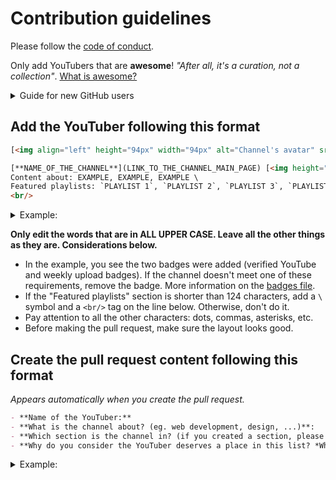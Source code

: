 # Contribution guidelines

Please follow the [code of conduct](code-of-conduct.md).

Only add YouTubers that are **awesome**! *"After all, it's a curation, not a collection"*. [What is awesome?](https://github.com/sindresorhus/awesome/blob/main/awesome.md#only-awesome-is-awesome)

<details>
  <summary>Guide for new GitHub users</summary>
  <ol>
    <li>Go to the <a href="https://github.com/JoseDeFreitas/awesome-youtubers/blob/main/readme.md">readme.md</a> file in this repository.</li>
    <li>Click on the "edit" button (the one with a pencil icon).</li>
    <li>Add the new YouTuber (following the format below and at the bottom of the proper section) and click "Commit".</li>
    <li>Click on the green button "Create pull request", fill out the template and click on the green "Create pull request" button again.</li>
    <p>That's all... it's that easy!</p>
  </ol>
</details>

## Add the YouTuber following this format

```html
[<img align="left" height="94px" width="94px" alt="Channel's avatar" src="LINK_TO_THE_AVATAR_OF_THE_YOUTUBE_CHANNEL"/>](LINK_TO_THE_CHANNEL_MAIN_PAGE)

[**NAME_OF_THE_CHANNEL**](LINK_TO_THE_CHANNEL_MAIN_PAGE) [<img height="16px" width="16px" alt="Badge for verified YouTube channels" src="media/badge-verified.svg" title="Is a verified YouTube channel"/>](badges.md#verified-youtube-channel) [<img height="16px" width="16px" alt="Badge for YouTubers that upload videos weekly" src="media/badge-weekly.svg" title="Uploads videos weekly"/>](badges.md#weekly-video-upload) \
Content about: EXAMPLE, EXAMPLE, EXAMPLE \
Featured playlists: `PLAYLIST 1`, `PLAYLIST 2`, `PLAYLIST 3`, `PLAYLIST 4`. \
<br/>
```

<details>
  <summary>Example:</summary>

[<img align="left" height="94px" width="94px" alt="GitHub channel's avatar" src="https://yt3.ggpht.com/a/AATXAJzVBGU-QyENevFp8etYX1iEak8Y7KEjUPsucWAvAA=s100-c-k-c0xffffffff-no-rj-mo"/>](https://www.youtube.com/user/github)

[**GitHub**](https://www.youtube.com/user/github) [<img height="16px" width="16px" alt="Badge for YouTuber that upload videos weekly" src="media/badge-weekly.svg" title="Uploads videos weekly"/>](badges.md#weekly-video-upload) \
Content about: Open Source, Security, App development \
Featured playlists: `Open Source Friday`, `GitHub Satellite 2020 - Work`, `Public Roadmap`, `GitHub Artic Code Vault`.
</details>

**Only edit the words that are in ALL UPPER CASE. Leave all the other things as they are. Considerations below.**

- In the example, you see the two badges were added (verified YouTube and weekly upload badges). If the channel doesn't meet one of these requirements, remove the badge. More information on the [badges file](badges.md).
- If the "Featured playlists" section is shorter than 124 characters, add a `\` symbol and a `<br/>` tag on the line below. Otherwise, don't do it.
- Pay attention to all the other characters: dots, commas, asterisks, etc.
- Before making the pull request, make sure the layout looks good.

## Create the pull request content following this format

*Appears automatically when you create the pull request.*

```markdown
- **Name of the YouTuber:**
- **What is the channel about? (eg. web development, design, ...)**:
- **Which section is the channel in? (if you created a section, please specify why)**:
- **Why do you consider the YouTuber deserves a place in this list? *What does make it awesome?***:
```

<details>
  <summary>Example:</summary>

- **Name of the YouTuber**: GitHub
- **What is the channel about? (eg. web development, design, ...)**: Software Development Platform for storing repositories.
- **Which section is the channel in? (if you created a section, please specify why)**: Open Source.
- **Why do you consider the YouTuber deserves a place in this list? *What does make it awesome?***: The youtuber uploads videos every day with general-tech tutorials. These tutorials include securing your organization, finding vulnerabilities, using GitHub actions and more. It also has pretty useful playlists where you can find talks from professionals that teach you diverse topics.
</details>
